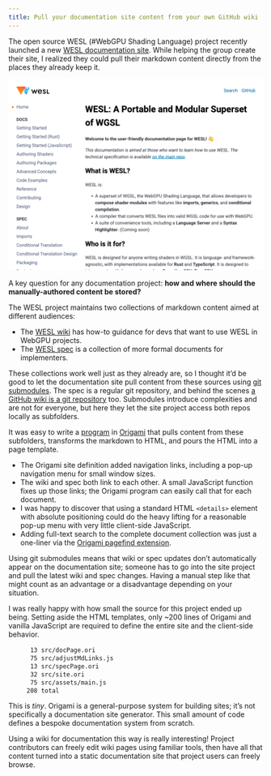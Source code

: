 ```yaml
---
title: Pull your documentation site content from your own GitHub wiki
---
```


The open source WESL (#WebGPU Shading Language) project recently launched a new [WESL documentation site](https://wesl-lang.dev). While helping the group create their site, I realized they could pull their markdown content directly from the places they already keep it.

<a href="https://wesl-lang.dev">
  <img src="/images/2025/03/wesl.png" alt="WESL project documentation site" class="screenshot">
</a>

A key question for any documentation project: **how and where should the manually-authored content be stored?**

The WESL project maintains two collections of markdown content aimed at different audiences:

- The [WESL wiki](https://github.com/wgsl-tooling-wg/website/wiki) has how-to guidance for devs that want to use WESL in WebGPU projects.
- The [WESL spec](https://github.com/wgsl-tooling-wg/wesl-spec) is a collection of more formal documents for implementers.

These collections work well just as they already are, so I thought it’d be good to let the documentation site pull content from these sources using [git submodules](https://git-scm.com/book/en/v2/Git-Tools-Submodules). The spec is a regular git repository, and behind the scenes [a GitHub wiki is a git repository](https://gist.github.com/subfuzion/0d3f19c4f780a7d75ba2) too. Submodules introduce complexities and are not for everyone, but here they let the site project access both repos locally as subfolders.

It was easy to write a [program](https://github.com/wgsl-tooling-wg/website/blob/main/src/site.ori) in [Origami](https://weborigami.org/language) that pulls content from these subfolders, transforms the markdown to HTML, and pours the HTML into a page template.

- The Origami site definition added navigation links, including a pop-up navigation menu for small window sizes.
- The wiki and spec both link to each other. A small JavaScript function fixes up those links; the Origami program can easily call that for each document.
- I was happy to discover that using a standard HTML `<details>` element with absolute positioning could do the heavy lifting for a reasonable pop-up menu with very little client-side JavaScript.
- Adding full-text search to the complete document collection was just a one-liner via the [Origami pagefind extension](https://github.com/WebOrigami/extensions/tree/main/pagefind).

Using git submodules means that wiki or spec updates don’t automatically appear on the documentation site; someone has to go into the site project and pull the latest wiki and spec changes. Having a manual step like that might count as an advantage or a disadvantage depending on your situation.

I was really happy with how small the source for this project ended up being. Setting aside the HTML templates, only ~200 lines of Origami and vanilla JavaScript are required to define the entire site and the client-side behavior.

```console
      13 src/docPage.ori
      75 src/adjustMdLinks.js
      13 src/specPage.ori
      32 src/site.ori
      75 src/assets/main.js
     208 total
```

This is _tiny_. Origami is a general-purpose system for building sites; it’s not specifically a documentation site generator. This small amount of code defines a bespoke documentation system from scratch.

Using a wiki for documentation this way is really interesting! Project contributors can freely edit wiki pages using familiar tools, then have all that content turned into a static documentation site that project users can freely browse.
